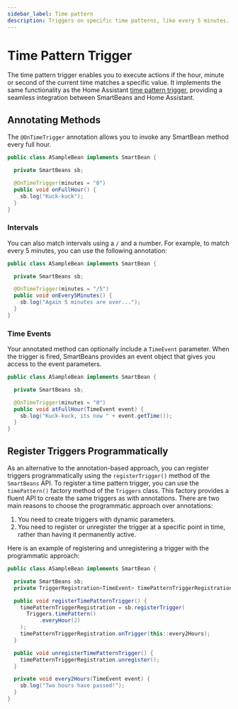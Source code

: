 ```yaml
---
sidebar_label: Time pattern
description: Triggers on specific time patterns, like every 5 minutes.
---
```


# Time Pattern Trigger

The time pattern trigger enables you to execute actions if the hour, minute or second of the current time matches a 
specific value. It implements the same functionality as the Home Assistant [time pattern trigger](https://www.home-assistant.io/docs/automation/trigger/#time-pattern-trigger),
providing a seamless integration between SmartBeans and Home Assistant.

## Annotating Methods

The `@OnTimeTrigger` annotation allows you to invoke any SmartBean method every full hour.

````java
public class ASampleBean implements SmartBean {

  private SmartBeans sb;

  @OnTimeTrigger(minutes = "0")
  public void onFullHour() {
    sb.log("Kuck-kuck");
  }
}
````

### Intervals

You can also match intervals using a `/` and a number. For example, to match every 5 minutes, you can use the 
following annotation:

````java
public class ASampleBean implements SmartBean {

  private SmartBeans sb;

  @OnTimeTrigger(minutes = "/5")
  public void onEvery5Minutes() {
    sb.log("Again 5 minutes are over...");
  }
}
````

### Time Events

Your annotated method can optionally include a `TimeEvent` parameter. When the trigger is fired, SmartBeans provides an
event object that gives you access to the event parameters.

````java
public class ASampleBean implements SmartBean {

  private SmartBeans sb;

  @OnTimeTrigger(minutes = "0")
  public void atFullHour(TimeEvent event) {
    sb.log("Kuck-kuck, its now " + event.getTime());
  }
}
````

## Register Triggers Programmatically

As an alternative to the annotation-based approach, you can register triggers programmatically using the 
`registerTrigger()` method of the `SmartBeans` API. To register a time pattern trigger, you can use the `timePattern()` 
factory method of the `Triggers` class. This factory provides a fluent API to create the same triggers as with 
annotations. There are two main reasons to choose the programmatic approach over annotations:
1. You need to create triggers with dynamic parameters.
2. You need to register or unregister the trigger at a specific point in time, rather than having it permanently active.

Here is an example of registering and unregistering a trigger with the programmatic approach:

````java
public class ASampleBean implements SmartBean {

  private SmartBeans sb;
  private TriggerRegistration<TimeEvent> timePatternTriggerRegistration;

  public void registerTimePatternTrigger() {
    timePatternTriggerRegistration = sb.registerTrigger(
      Triggers.timePattern()
          .everyHour(2)
    );
    timePatternTriggerRegistration.onTrigger(this::every2Hours);
  }

  public void unregisterTimePatternTrigger() {
    timePatternTriggerRegistration.unregister();
  }

  private void every2Hours(TimeEvent event) {
    sb.log("Two hours have passed!");
  }
}
````
